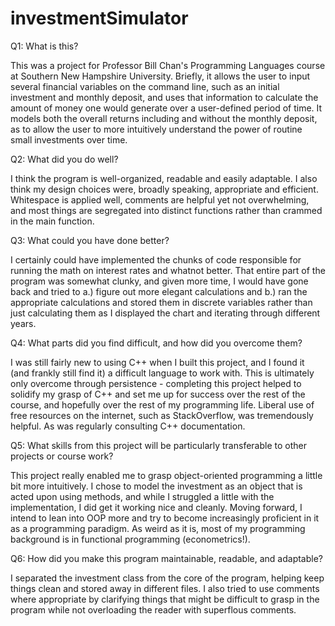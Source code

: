 # investmentSimulator

Q1: What is this? 

This was a project for Professor Bill Chan's Programming Languages course at Southern New Hampshire University. Briefly, it allows the user to input several financial variables on the command line, such as an initial investment and monthly deposit, and uses that information to calculate the amount of money one would generate over a user-defined period of time. It models both the overall returns including and without the monthly deposit, as to allow the user to more intuitively understand the power of routine small investments over time. 

Q2: What did you do well?

I think the program is well-organized, readable and easily adaptable. I also think my design choices were, broadly speaking, appropriate and efficient. Whitespace is applied well, comments are helpful yet not overwhelming, and most things are segregated into distinct functions rather than crammed in the main function. 

Q3: What could you have done better?

I certainly could have implemented the chunks of code responsible for running the math on interest rates and whatnot better. That entire part of the program was somewhat clunky, and given more time, I would have gone back and tried to a.) figure out more elegant calculations and b.) ran the appropriate calculations and stored them in discrete variables rather than just calculating them as I displayed the chart and iterating through different years. 

Q4: What parts did you find difficult, and how did you overcome them?

I was still fairly new to using C++ when I built this project, and I found it (and frankly still find it) a difficult language to work with. This is ultimately only overcome through persistence - completing this project helped to solidify my grasp of C++ and set me up for success over the rest of the course, and hopefully over the rest of my programming life. Liberal use of free resources on the internet, such as StackOverflow, was tremendously helpful. As was regularly consulting C++ documentation. 

Q5: What skills from this project will be particularly transferable to other projects or course work?

This project really enabled me to grasp object-oriented programming a little bit more intuitively. I chose to model the investment as an object that is acted upon using methods, and while I struggled a little with the implementation, I did get it working nice and cleanly. Moving forward, I intend to lean into OOP more and try to become increasingly proficient in it as a programming paradigm. As weird as it is, most of my programming background is in functional programming (econometrics!). 

Q6: How did you make this program maintainable, readable, and adaptable?

I separated the investment class from the core of the program, helping keep things clean and stored away in different files. I also tried to use comments where appropriate by clarifying things that might be difficult to grasp in the program while not overloading the reader with superflous comments. 
